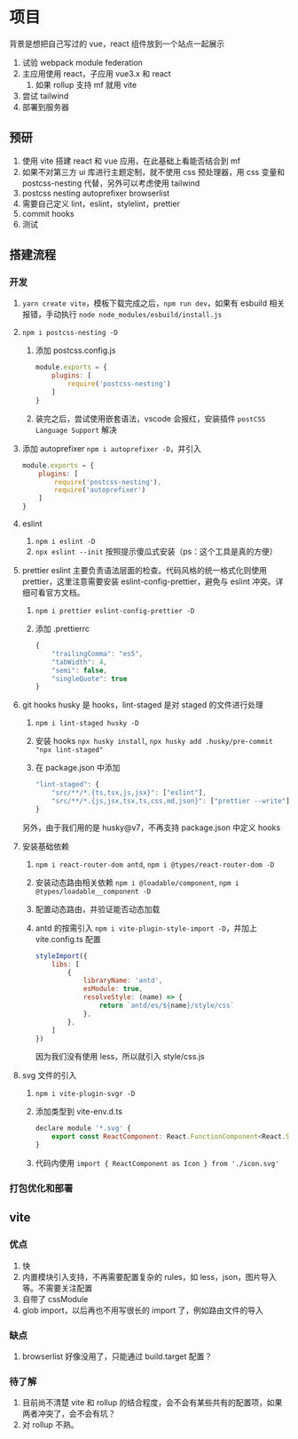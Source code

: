 # 项目

背景是想把自己写过的 vue，react 组件放到一个站点一起展示

1. 试验 webpack module federation
2. 主应用使用 react，子应用 vue3.x 和 react
    1. 如果 rollup 支持 mf 就用 vite
3. 尝试 tailwind
4. 部署到服务器

## 预研

1. 使用 vite 搭建 react 和 vue 应用，在此基础上看能否结合到 mf
2. 如果不对第三方 ui 库进行主题定制，就不使用 css 预处理器，用 css 变量和 postcss-nesting 代替，另外可以考虑使用 tailwind
3. postcss nesting autoprefixer browserlist
4. 需要自己定义 lint，eslint，stylelint，prettier
5. commit hooks
6. 测试

## 搭建流程

### 开发

1. `yarn create vite`，模板下载完成之后，`npm run dev`，如果有 esbuild 相关报错，手动执行 `node node_modules/esbuild/install.js`
2. `npm i postcss-nesting -D`
    1. 添加 postcss.config.js

        ```js
        module.exports = {
            plugins: [
                require('postcss-nesting')
            ]
        }
        ```

    2. 装完之后，尝试使用嵌套语法，vscode 会报红，安装插件 `postCSS Language Support` 解决
3. 添加 autoprefixer `npm i autoprefixer -D`，并引入

    ```js
    module.exports = {
        plugins: [
            require('postcss-nesting'),
            require('autoprefixer')
        ]
    }
    ```

4. eslint
    1. `npm i eslint -D`
    2. `npx eslint --init` 按照提示傻瓜式安装（ps：这个工具是真的方便）
5. prettier
    eslint 主要负责语法层面的检查。代码风格的统一格式化则使用 prettier，这里注意需要安装 eslint-config-prettier，避免与 eslint 冲突。详细可看官方文档。
    1. `npm i prettier eslint-config-prettier -D`
    2. 添加 .prettierrc

        ```js
        {
            "trailingComma": "es5",
            "tabWidth": 4,
            "semi": false,
            "singleQuote": true
        }
        ```

6. git hooks
    husky 是 hooks，lint-staged 是对 staged 的文件进行处理
    1. `npm i lint-staged husky -D`
    2. 安装 hooks `npx husky install`, `npx husky add .husky/pre-commit "npx lint-staged"`
    3. 在 package.json 中添加

        ```js
        "lint-staged": {
            "src/**/*.{ts,tsx,js,jsx}": ["eslint"],
            "src/**/*.{js,jsx,tsx,ts,css,md,json}": ["prettier --write"]
        }
        ```

    另外，由于我们用的是 husky@v7，不再支持 package.json 中定义 hooks
7. 安装基础依赖
    1. `npm i react-router-dom antd`, `npm i @types/react-router-dom -D`
    2. 安装动态路由相关依赖 `npm i @loadable/component`, `npm i @types/loadable__component -D`
    3. 配置动态路由，并验证能否动态加载
    4. antd 的按需引入 `npm i vite-plugin-style-import -D`，并加上 vite.config.ts 配置

        ```js
        styleImport({
            libs: [
                {
                    libraryName: 'antd',
                    esModule: true,
                    resolveStyle: (name) => {
                        return `antd/es/${name}/style/css`
                    },
                },
            ]
        })
        ```

        因为我们没有使用 less，所以就引入 style/css.js
8. svg 文件的引入
    1. `npm i vite-plugin-svgr -D`
    2. 添加类型到 vite-env.d.ts

        ```js
        declare module '*.svg' {
            export const ReactComponent: React.FunctionComponent<React.SVGAttributes<SVGElement>>
        }
        ```

    3. 代码内使用 `import { ReactComponent as Icon } from './icon.svg'`

### 打包优化和部署

## vite

### 优点

1. 快
2. 内置模块引入支持，不再需要配置复杂的 rules，如 less，json，图片导入等。不需要关注配置
3. 自带了 cssModule
4. glob import，以后再也不用写很长的 import 了，例如路由文件的导入

### 缺点

1. browserlist 好像没用了，只能通过 build.target 配置？

### 待了解

1. 目前尚不清楚 vite 和 rollup 的结合程度，会不会有某些共有的配置项，如果两者冲突了，会不会有坑？
2. 对 rollup 不熟。
